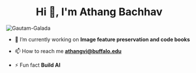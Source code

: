<h1 align="center">Hi 👋, I'm Athang Bachhav</h1>
<p align="left"> <img src="https://komarev.com/ghpvc/?username=anorak-7&label=Profile%20views&color=0e75b6&style=flat" alt="Gautam-Galada" /> </p>

- 🔭 I’m currently working on **Image feature preservation and code books**

- 📫 How to reach me **athangvi@buffalo.edu**

- ⚡ Fun fact **Build AI**
